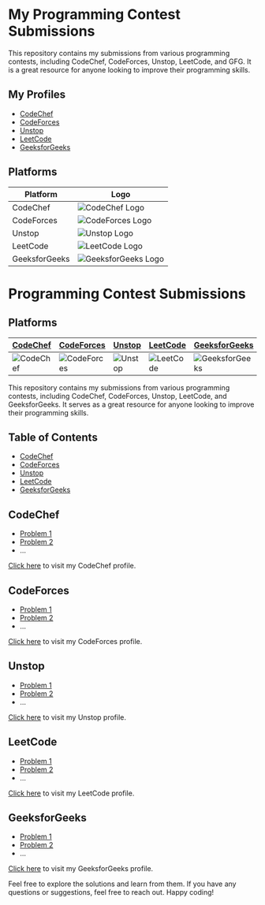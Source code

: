 # My Programming Contest Submissions

This repository contains my submissions from various programming contests, including CodeChef, CodeForces, Unstop, LeetCode, and GFG. It is a great resource for anyone looking to improve their programming skills.

## My Profiles

- [CodeChef](https://www.codechef.com/users/your_username)
- [CodeForces](https://codeforces.com/profile/your_username)
- [Unstop](https://unstop.com/profile/your_username)
- [LeetCode](https://leetcode.com/your_username/)
- [GeeksforGeeks](https://auth.geeksforgeeks.org/user/your_username/profile)

## Platforms

| Platform | Logo |
| --- | --- |
| CodeChef | ![CodeChef Logo](https://s3.amazonaws.com/codechef_shared/sites/all/themes/abessive/logo.svg) |
| CodeForces | ![CodeForces Logo](https://codeforces.org/s/97808/images/codeforces-sponsored-by-ton.png) |
| Unstop | ![Unstop Logo](https://d8it4huxumps7.cloudfront.net/uploads/images/unstop/svg/unstop-logo.svg) |
| LeetCode | ![LeetCode Logo](https://assets.leetcode.com/static_assets/public/webpack_bundles/images/logo-dark.e99485d9b.svg) |
| GeeksforGeeks | ![GeeksforGeeks Logo](https://media.geeksforgeeks.org/wp-content/cdn-uploads/logo-new-2.svg) |

# Programming Contest Submissions

## Platforms

| [CodeChef](https://www.codechef.com/users/your_codechef_profile) | [CodeForces](https://codeforces.com/profile/your_codeforces_profile) | [Unstop](https://www.unstop.com/users/your_unstop_profile) | [LeetCode](https://leetcode.com/your_leetcode_profile) | [GeeksforGeeks](https://auth.geeksforgeeks.org/user/your_gfg_profile) |
|---|---|---|---|---|
| ![CodeChef](https://raw.githubusercontent.com/simple-icons/simple-icons/develop/icons/codechef.svg) | ![CodeForces](https://raw.githubusercontent.com/simple-icons/simple-icons/develop/icons/codeforces.svg) | ![Unstop](https://d8it4huxumps7.cloudfront.net/uploads/images/unstop/svg/unstop-logo.svg) | ![LeetCode](https://raw.githubusercontent.com/simple-icons/simple-icons/develop/icons/leetcode.svg) | ![GeeksforGeeks](https://raw.githubusercontent.com/simple-icons/simple-icons/develop/icons/geeksforgeeks.svg) |

This repository contains my submissions from various programming contests, including CodeChef, CodeForces, Unstop, LeetCode, and GeeksforGeeks. It serves as a great resource for anyone looking to improve their programming skills.

## Table of Contents

- [CodeChef](#codechef)
- [CodeForces](#codeforces)
- [Unstop](#unstop)
- [LeetCode](#leetcode)
- [GeeksforGeeks](#geeksforgeeks)

## CodeChef

* [Problem 1](codechef/problem1.py)
* [Problem 2](codechef/problem2.cpp)
* ...

[Click here](https://www.codechef.com/users/your_codechef_profile) to visit my CodeChef profile.

## CodeForces

* [Problem 1](codeforces/problem1.java)
* [Problem 2](codeforces/problem2.py)
* ...

[Click here](https://codeforces.com/profile/your_codeforces_profile) to visit my CodeForces profile.

## Unstop

* [Problem 1](unstop/problem1.cpp)
* [Problem 2](unstop/problem2.java)
* ...

[Click here](https://www.unstop.com/users/your_unstop_profile) to visit my Unstop profile.

## LeetCode

* [Problem 1](leetcode/problem1.py)
* [Problem 2](leetcode/problem2.cpp)
* ...

[Click here](https://leetcode.com/your_leetcode_profile) to visit my LeetCode profile.

## GeeksforGeeks

* [Problem 1](gfg/problem1.java)
* [Problem 2](gfg/problem2.py)
* ...

[Click here](https://auth.geeksforgeeks.org/user/your_gfg_profile) to visit my GeeksforGeeks profile.

Feel free to explore the solutions and learn from them. If you have any questions or suggestions, feel free to reach out. Happy coding!
